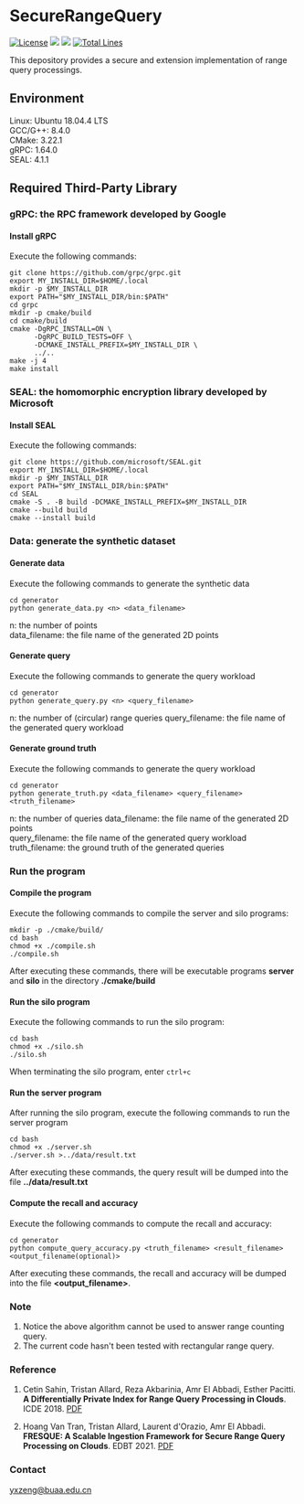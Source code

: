 # SecureRangeQuery

[![License](https://img.shields.io/badge/License-Apache--3.0-purple.svg)](https://www.apache.org/licenses/LICENSE-2.0.html)
![](https://img.shields.io/badge/Platform-linux-yellow.svg)
![](https://img.shields.io/badge/Language-C++-red.svg)
[![Total Lines](https://tokei.rs/b1/github/yzengal/SecureRangeQuery?category=lines)](https://github.com/yzengal/SecureRangeQuery)

This depository provides a secure and extension implementation of range query processings.

## Environment

Linux: Ubuntu 18.04.4 LTS   
GCC/G++: 8.4.0   
CMake: 3.22.1   
gRPC: 1.64.0   
SEAL: 4.1.1    

## Required Third-Party Library

### gRPC: the RPC framework developed by Google
#### Install gRPC

Execute the following commands:
```
git clone https://github.com/grpc/grpc.git
export MY_INSTALL_DIR=$HOME/.local
mkdir -p $MY_INSTALL_DIR
export PATH="$MY_INSTALL_DIR/bin:$PATH"
cd grpc
mkdir -p cmake/build
cd cmake/build
cmake -DgRPC_INSTALL=ON \
      -DgRPC_BUILD_TESTS=OFF \
      -DCMAKE_INSTALL_PREFIX=$MY_INSTALL_DIR \
      ../..
make -j 4
make install
```

### SEAL: the homomorphic encryption library developed by Microsoft
#### Install SEAL

Execute the following commands:
```
git clone https://github.com/microsoft/SEAL.git
export MY_INSTALL_DIR=$HOME/.local
mkdir -p $MY_INSTALL_DIR
export PATH="$MY_INSTALL_DIR/bin:$PATH"
cd SEAL
cmake -S . -B build -DCMAKE_INSTALL_PREFIX=$MY_INSTALL_DIR
cmake --build build
cmake --install build
```

### Data: generate the synthetic dataset

#### Generate data

Execute the following commands to generate the synthetic data
```
cd generator
python generate_data.py <n> <data_filename>
```
n: the number of points   
data_filename: the file name of the generated 2D points  

#### Generate query

Execute the following commands to generate the query workload
```
cd generator
python generate_query.py <n> <query_filename>
```
n: the number of (circular) range queries
query_filename: the file name of the generated query workload

#### Generate ground truth

Execute the following commands to generate the query workload
```
cd generator
python generate_truth.py <data_filename> <query_filename> <truth_filename>
```
n: the number of queries
data_filename: the file name of the generated 2D points     
query_filename: the file name of the generated query workload    
truth_filename: the ground truth of the generated queries   

### Run the program

#### Compile the program

Execute the following commands to compile the server and silo programs:
```
mkdir -p ./cmake/build/
cd bash
chmod +x ./compile.sh
./compile.sh
```
After executing these commands, there will be executable programs **server** and **silo** in the directory **./cmake/build**

#### Run the silo program
Execute the following commands to run the silo program:
```
cd bash
chmod +x ./silo.sh
./silo.sh
```
When terminating the silo program, enter ```ctrl+c```

#### Run the server program

After running the silo program, execute the following commands to run the server program
```
cd bash
chmod +x ./server.sh
./server.sh >../data/result.txt
```
After executing these commands, the query result will be dumped into the file **../data/result.txt**

#### Compute the recall and accuracy

Execute the following commands to compute the recall and accuracy:
```
cd generator
python compute_query_accuracy.py <truth_filename> <result_filename> <output_filename(optional)>
```
After executing these commands, the recall and accuracy will be dumped into the file **\<output_filename\>**.


### Note

1. Notice the above algorithm cannot be used to answer range counting query.
2. The current code hasn't been tested with rectangular range query.

### Reference

1. Cetin Sahin, Tristan Allard, Reza Akbarinia, Amr El Abbadi, Esther Pacitti. **A Differentially Private Index for Range Query Processing in Clouds**. ICDE 2018. [PDF](https://doi.org/10.1109/ICDE.2018.00082)
   
2. Hoang Van Tran, Tristan Allard, Laurent d'Orazio, Amr El Abbadi. **FRESQUE: A Scalable Ingestion Framework for Secure Range Query Processing on Clouds**. EDBT 2021. [PDF](https://doi.org/10.5441/002/edbt.2021.19)

### Contact

yxzeng@buaa.edu.cn
